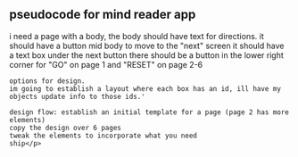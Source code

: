 ## pseudocode for mind reader app

<p> i need a page with a body, 
    the body should have  text for directions.
    it should have a button mid body to move to the "next" screen
    it should have a text box under the next button
    there should be a button in the lower right corner for "GO" on page 1 and "RESET" on page 2-6
    
    options for design.
    im going to establish a layout where each box has an id, ill have my objects update info to those ids.'
    
    design flow: establish an initial template for a page (page 2 has more elements) 
    copy the design over 6 pages
    tweak the elements to incorporate what you need
    ship</p>